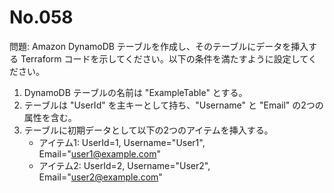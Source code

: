 # No.058

問題: Amazon DynamoDB テーブルを作成し、そのテーブルにデータを挿入する Terraform コードを示してください。以下の条件を満たすように設定してください。

1. DynamoDB テーブルの名前は "ExampleTable" とする。
1. テーブルは "UserId" を主キーとして持ち、"Username" と "Email" の2つの属性を含む。
1. テーブルに初期データとして以下の2つのアイテムを挿入する。
   - アイテム1: UserId=1, Username="User1", Email="user1@example.com"
   - アイテム2: UserId=2, Username="User2", Email="user2@example.com"
